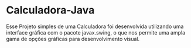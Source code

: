 # Calculadora-Java
Esse Projeto simples de uma Calculadora foi desenvolvida utilizando uma interface gráfica com o pacote javax.swing, o que nos permite uma ampla gama de opções gráficas para desenvolvimento visual. 
